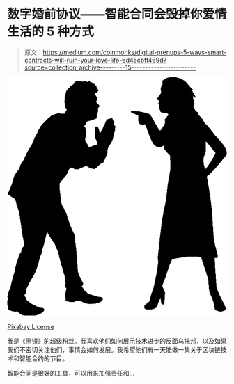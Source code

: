 # 数字婚前协议——智能合同会毁掉你爱情生活的 5 种方式

> 原文：<https://medium.com/coinmonks/digital-prenups-5-ways-smart-contracts-will-ruin-your-love-life-6d45cbff469d?source=collection_archive---------15----------------------->

![](img/571c0219d387dba00b5421cce2c2fa3a.png)

[Pixabay License](https://pixabay.com/service/license/)

我是《黑镜》的超级粉丝。我喜欢他们如何展示技术进步的反面乌托邦，以及如果我们不密切关注他们，事情会如何发展。我希望他们有一天能做一集关于区块链技术和智能合约的节目。

智能合同是很好的工具，可以用来加强责任和…